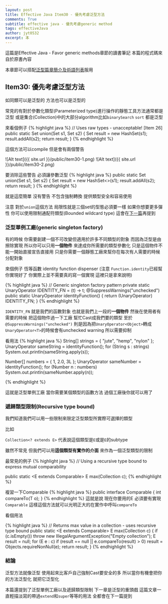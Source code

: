 ```yaml
---
layout: post
title: Effective Java Item30 - 優先考慮泛型方法
comments: True 
subtitle: effective java - 優先考慮generic method
tags: effectiveJava
author: jyt0532
excerpt: 本
---
```


這篇是Effective Java - Favor generic methods章節的讀書筆記 本篇的程式碼來自於原書內容

本章節可以搭配[泛型篇章簡介及術語列表](/2018/12/01/generics/)服用

## Item30: 優先考慮泛型方法

如同類可以是泛型的 方法也可以是泛型的 

常見的有對於參數化類型(Parameterized type)進行操作的靜態工具方法通常都是泛型 或是集合(Collection)中的大部分algorithm比如`binarySearch` `sort` 都是泛型

來看個例子
{% highlight java %}
// Uses raw types - unacceptable! [Item 26]
public static Set union(Set s1, Set s2) {
  Set result = new HashSet(s1);
  result.addAll(s2);
  return result;
}
{% endhighlight %}

這個方法可以compile 但是會有兩個警告

![Alt text]({{ site.url }}/public/item30-1.png)
![Alt text]({{ site.url }}/public/item30-2.png)

要消除這些警告 必須讓參數泛型
{% highlight java %}
public static <E> Set<E> union(Set<E> s1, Set<E> s2) {
  Set<E> result = new HashSet<>(s1);
  result.addAll(s2);
  return result;
}
{% endhighlight %}

就是這麼簡單 沒有警告 不包含強制轉換 提供類型安全和容易使用

注意 對於`union`這個方法 局限性就是三個set的型態必須要一樣 如果你想要更多彈性 你可以使用限制通配符類型(Bounded wildcard type) 這會在[下一篇](/)再提到

### 泛型單例工廠(generic singleton factory)

有的時候 你需要創建一個不可改變但適用於許多不同類型的對象 而因為泛型是由擦除實現 
所以你可以只用**一個物件** 來達成你所需要的類型參數化 
只是這個物件不能一開始直接宣告直接用 只是你需要一個靜態工廠來幫你在每次有人需要的時候分配對象

來個例子 恆等函數 identity function dispenser (注意 `Function.identity`已經幫你實現好了 你實際上並不需要真的寫一個實現 這裡只是拿來說明)


{% highlight java %}
// Generic singleton factory pattern
private static UnaryOperator<Object> IDENTITY_FN = (t) -> t;
@SuppressWarnings("unchecked")
public static <T> UnaryOperator<T> identityFunction() {
  return (UnaryOperator<T>) IDENTITY_FN;
}
{% endhighlight %}

`IDENTITY_FN` 就是我們的函數對象 也就是我們上一段的**一個物件** 
然後在使用者有需要的時候 把這個物件過一下工廠 幫忙Cast成我們要的類型
至於`@SuppressWarnings("unchecked")` 則是因為把`UnaryOperator<Object>`轉成`UnaryOperator<T>`的時候會有unchecked warning 所以需要抑制

看用法
{% highlight java %}
String[] strings = { "jute", "hemp", "nylon" };
UnaryOperator<String> sameString = identityFunction();
for (String s : strings)
  System.out.println(sameString.apply(s));

Number[] numbers = { 1, 2.0, 3L };
UnaryOperator<Number> sameNumber = identityFunction();
for (Number n : numbers)
  System.out.println(sameNumber.apply(n));

{% endhighlight %}

這就是泛型單例工廠 當你需要某個類型的函數方法 過個工廠後你就可以用了

### 遞歸類型限制(Recursive type bound)

我們知道我們可以用一些限制來限定泛型類型所實際可選擇的類型

比如

`Collection<? extends E>` 代表說這個類型是`E`或是`E`的subtype 

雖然不常見 但我們可以用**這個類型有實作的介面** 來作為一個泛型類型的限制

最常見的例子
{% highlight java %}
// Using a recursive type bound to express mutual comparability

public static <E extends Comparable<E>> E max(Collection<E> c);
{% endhighlight %}

複習一下Comparable
{% highlight java %}
public interface Comparable<T> {
  int compareTo(T o);
}
{% endhighlight %}
這就是說 現在你要用的E 必須要有實現`Comparable` 這樣這個方法就可以光明正大的在實作中呼叫`compareTo`

看個用法

{% highlight java %}
// Returns max value in a collection - uses recursive type bound
public static <E extends Comparable<E>> E max(Collection<E> c) {
  if (c.isEmpty())
    throw new IllegalArgumentException("Empty collection");
  E result = null;
  for (E e : c)
    if (result == null || e.compareTo(result) > 0)
      result = Objects.requireNonNull(e);
  return result;
}
{% endhighlight %}

### 結論

泛型方法就像泛型 使用起來比客戶自己強制Cast要安全的多 所以當你有機會把你的方法泛型化 就把它泛型化 

本篇還提到了泛型單例工廠以及遞歸類型限制 下一章是泛型的重頭戲 這篇文章一直輕描淡寫的帶過`extend`和`super`等等的用法 全都會在下一篇提到
